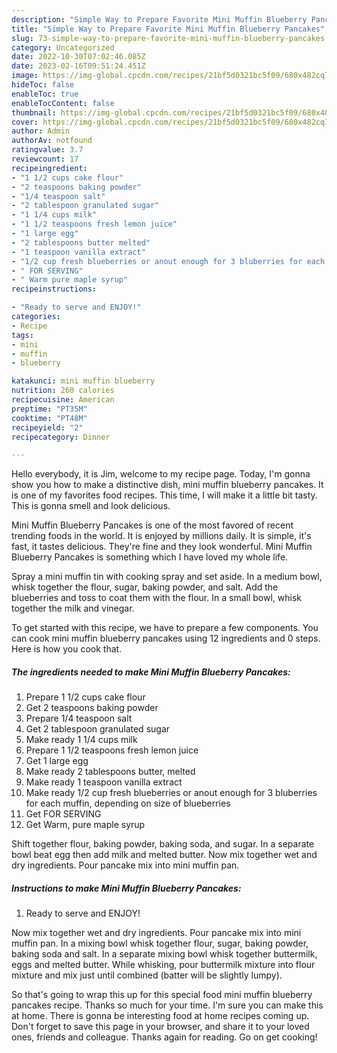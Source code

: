 ```yaml
---
description: "Simple Way to Prepare Favorite Mini Muffin Blueberry Pancakes"
title: "Simple Way to Prepare Favorite Mini Muffin Blueberry Pancakes"
slug: 73-simple-way-to-prepare-favorite-mini-muffin-blueberry-pancakes
category: Uncategorized
date: 2022-10-30T07:02:46.085Z
date: 2023-02-16T09:51:24.451Z
image: https://img-global.cpcdn.com/recipes/21bf5d0321bc5f09/680x482cq70/mini-muffin-blueberry-pancakes-recipe-main-photo.jpg
hideToc: false
enableToc: true
enableTocContent: false
thumbnail: https://img-global.cpcdn.com/recipes/21bf5d0321bc5f09/680x482cq70/mini-muffin-blueberry-pancakes-recipe-main-photo.jpg
cover: https://img-global.cpcdn.com/recipes/21bf5d0321bc5f09/680x482cq70/mini-muffin-blueberry-pancakes-recipe-main-photo.jpg
author: Admin
authorAv: notfound
ratingvalue: 3.7
reviewcount: 17
recipeingredient:
- "1 1/2 cups cake flour"
- "2 teaspoons baking powder"
- "1/4 teaspoon salt"
- "2 tablespoon granulated sugar"
- "1 1/4 cups milk"
- "1 1/2 teaspoons fresh lemon juice"
- "1 large egg"
- "2 tablespoons butter melted"
- "1 teaspoon vanilla extract"
- "1/2 cup fresh blueberries or anout enough for 3 bluberries for each muffin depending on size of blueberries"
- " FOR SERVING"
- " Warm pure maple syrup"
recipeinstructions:

- "Ready to serve and ENJOY!"
categories:
- Recipe
tags:
- mini
- muffin
- blueberry

katakunci: mini muffin blueberry 
nutrition: 260 calories
recipecuisine: American
preptime: "PT35M"
cooktime: "PT48M"
recipeyield: "2"
recipecategory: Dinner

---
```



Hello everybody, it is Jim, welcome to my recipe page. Today, I'm gonna show you how to make a distinctive dish, mini muffin blueberry pancakes. It is one of my favorites food recipes. This time, I will make it a little bit tasty. This is gonna smell and look delicious.

Mini Muffin Blueberry Pancakes is one of the most favored of recent trending foods in the world. It is enjoyed by millions daily. It is simple, it's fast, it tastes delicious. They're fine and they look wonderful. Mini Muffin Blueberry Pancakes is something which I have loved my whole life.

Spray a mini muffin tin with cooking spray and set aside. In a medium bowl, whisk together the flour, sugar, baking powder, and salt. Add the blueberries and toss to coat them with the flour. In a small bowl, whisk together the milk and vinegar.


To get started with this recipe, we have to prepare a few components. You can cook mini muffin blueberry pancakes using 12 ingredients and 0 steps. Here is how you cook that.

<!--inarticleads1-->

##### The ingredients needed to make Mini Muffin Blueberry Pancakes:

1. Prepare 1 1/2 cups cake flour
1. Get 2 teaspoons baking powder
1. Prepare 1/4 teaspoon salt
1. Get 2 tablespoon granulated sugar
1. Make ready 1 1/4 cups milk
1. Prepare 1 1/2 teaspoons fresh lemon juice
1. Get 1 large egg
1. Make ready 2 tablespoons butter, melted
1. Make ready 1 teaspoon vanilla extract
1. Make ready 1/2 cup fresh blueberries or anout enough for 3 bluberries for each muffin, depending on size of blueberries
1. Get  FOR SERVING
1. Get  Warm, pure maple syrup


Shift together flour, baking powder, baking soda, and sugar. In a separate bowl beat egg then add milk and melted butter. Now mix together wet and dry ingredients. Pour pancake mix into mini muffin pan. 

<!--inarticleads2-->

##### Instructions to make Mini Muffin Blueberry Pancakes:


1. Ready to serve and ENJOY!

Now mix together wet and dry ingredients. Pour pancake mix into mini muffin pan. In a mixing bowl whisk together flour, sugar, baking powder, baking soda and salt. In a separate mixing bowl whisk together buttermilk, eggs and melted butter. While whisking, pour buttermilk mixture into flour mixture and mix just until combined (batter will be slightly lumpy). 

So that's going to wrap this up for this special food mini muffin blueberry pancakes recipe. Thanks so much for your time. I'm sure you can make this at home. There is gonna be interesting food at home recipes coming up. Don't forget to save this page in your browser, and share it to your loved ones, friends and colleague. Thanks again for reading. Go on get cooking!
